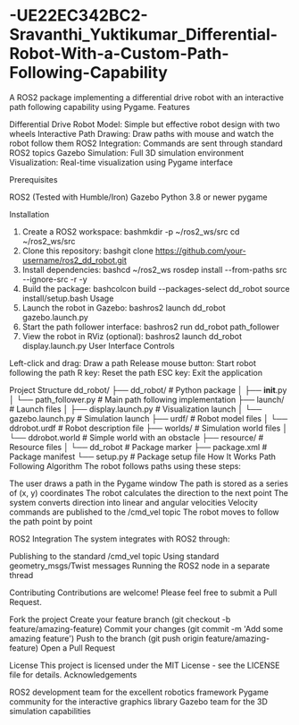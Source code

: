 # -UE22EC342BC2-Sravanthi_Yuktikumar_Differential-Robot-With-a-Custom-Path-Following-Capability

A ROS2 package implementing a differential drive robot with an interactive path following capability using Pygame.
Features

Differential Drive Robot Model: Simple but effective robot design with two wheels
Interactive Path Drawing: Draw paths with mouse and watch the robot follow them
ROS2 Integration: Commands are sent through standard ROS2 topics
Gazebo Simulation: Full 3D simulation environment
Visualization: Real-time visualization using Pygame interface


Prerequisites

ROS2 (Tested with Humble/Iron)
Gazebo
Python 3.8 or newer
pygame

Installation
1. Create a ROS2 workspace:
bashmkdir -p ~/ros2_ws/src
cd ~/ros2_ws/src
2. Clone this repository:
bashgit clone https://github.com/your-username/ros2_dd_robot.git
3. Install dependencies:
bashcd ~/ros2_ws
rosdep install --from-paths src --ignore-src -r -y
4. Build the package:
bashcolcon build --packages-select dd_robot
source install/setup.bash
Usage
1. Launch the robot in Gazebo:
bashros2 launch dd_robot gazebo.launch.py
2. Start the path follower interface:
bashros2 run dd_robot path_follower
3. View the robot in RViz (optional):
bashros2 launch dd_robot display.launch.py
User Interface Controls

Left-click and drag: Draw a path
Release mouse button: Start robot following the path
R key: Reset the path
ESC key: Exit the application

Project Structure
dd_robot/
├── dd_robot/               # Python package
│   ├── __init__.py
│   └── path_follower.py    # Main path following implementation
├── launch/                 # Launch files
│   ├── display.launch.py   # Visualization launch
│   └── gazebo.launch.py    # Simulation launch
├── urdf/                   # Robot model files
│   └── ddrobot.urdf        # Robot description file
├── worlds/                 # Simulation world files
│   └── ddrobot.world       # Simple world with an obstacle
├── resource/               # Resource files
│   └── dd_robot            # Package marker
├── package.xml             # Package manifest
└── setup.py                # Package setup file
How It Works
Path Following Algorithm
The robot follows paths using these steps:

The user draws a path in the Pygame window
The path is stored as a series of (x, y) coordinates
The robot calculates the direction to the next point
The system converts direction into linear and angular velocities
Velocity commands are published to the /cmd_vel topic
The robot moves to follow the path point by point

ROS2 Integration
The system integrates with ROS2 through:

Publishing to the standard /cmd_vel topic
Using standard geometry_msgs/Twist messages
Running the ROS2 node in a separate thread

Contributing
Contributions are welcome! Please feel free to submit a Pull Request.

Fork the project
Create your feature branch (git checkout -b feature/amazing-feature)
Commit your changes (git commit -m 'Add some amazing feature')
Push to the branch (git push origin feature/amazing-feature)
Open a Pull Request

License
This project is licensed under the MIT License - see the LICENSE file for details.
Acknowledgements

ROS2 development team for the excellent robotics framework
Pygame community for the interactive graphics library
Gazebo team for the 3D simulation capabilities


